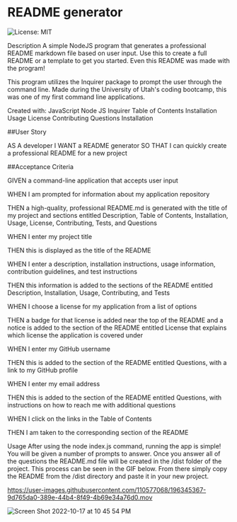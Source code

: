 # README generator
  ![License: MIT](https://img.shields.io/badge/License-MIT-yellow.svg)

Description
A simple NodeJS program that generates a professional README markdown file based on user input. Use this to create a full README or a template to get you started. Even this README was made with the program!

This program utilizes the Inquirer package to prompt the user through the command line. Made during the University of Utah's coding bootcamp, this was one of my first command line applications.

Created with:
JavaScript
Node JS
Inquirer
Table of Contents
Installation
Usage
License
Contributing
Questions
Installation


##User Story

AS A developer
I WANT a README generator
SO THAT I can quickly create a professional README for a new project

##Acceptance Criteria

GIVEN a command-line application that accepts user input

WHEN I am prompted for information about my application repository

THEN a high-quality, professional README.md is generated with the title of my project and sections entitled Description, Table of Contents, Installation, Usage, License, Contributing, Tests, and Questions

WHEN I enter my project title

THEN this is displayed as the title of the README

WHEN I enter a description, installation instructions, usage information, contribution guidelines, and test instructions

THEN this information is added to the sections of the README entitled Description, Installation, Usage, Contributing, and Tests

WHEN I choose a license for my application from a list of options

THEN a badge for that license is added near the top of the README and a notice is added to the section of the README entitled License that explains which license the application is covered under

WHEN I enter my GitHub username

THEN this is added to the section of the README entitled Questions, with a link to my GitHub profile

WHEN I enter my email address

THEN this is added to the section of the README entitled Questions, with instructions on how to reach me with additional questions

WHEN I click on the links in the Table of Contents

THEN I am taken to the corresponding section of the README


Usage
After using the node index.js command, running the app is simple! You will be given a number of prompts to answer. Once you answer all of the questions the README.md file will be created in the /dist folder of the project. This process can be seen in the GIF below. From there simply copy the README from the /dist directory and paste it in your new project.


https://user-images.githubusercontent.com/110577068/196345367-9d765da0-389e-44b4-8f49-4b69e34a76d0.mov

![Screen Shot 2022-10-17 at 10 45 54 PM](https://user-images.githubusercontent.com/110577068/196345811-4cccd3b3-01b8-4234-ae56-9a42f2ef9ee5.png)
